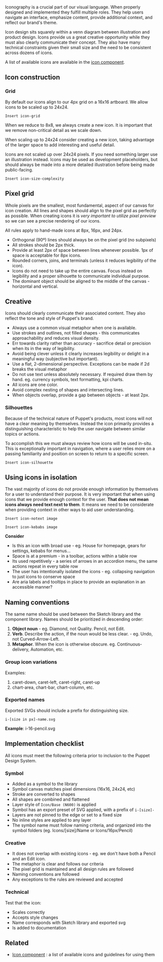 Iconography is a crucial part of our visual language. When properly designed and implemented they fulfill multiple roles. They help users navigate an interface, emphasize content, provide additional context, and reflect our brand's theme.

Icon design sits squarely within a venn diagram between illustration and product design. Icons provide us a great creative opportunity while they must also clearly communicate their concept. They also have many technical constraints given their small size and the need to be consistent across dozens of icons.

A list of available icons are available in the [icon component](#/React%20Components/Icon).


## Icon construction

### Grid

By default our icons align to our 4px grid on a 16x16 artboard. We allow icons to be scaled up to 24x24.

`Insert icon-grid`

When we reduce to 8x8, we always create a new icon. It is important that we remove non-critical detail as we scale down.

When scaling up to 24x24 consider creating a new icon, taking advantage of the larger space to add interesting and useful detail.

Icons are not scaled up over 24x24 pixels. If you need something larger use an illustration instead. Icons may be used as development placeholders, but should always be made into a more detailed illustration before being made public-facing.

`Insert icon-size-complexity`

## Pixel grid

Whole pixels are the smallest, most fundamental, aspect of our canvas for icon creation. All lines and shapes should align to the pixel grid as perfectly as possible. When creating icons it is _very important to utilize pixel preview_ so we can see a precise rendering of our icons.

All rules apply to hand-made icons at 8px, 16px, and 24px.

- Orthogonal (90º) lines should always be on the pixel grid (no subpixels)
- All strokes should be 2px thick.
- Provide at least 2px of space between lines whenever possible. 1px of space is acceptable for 8px icons.
- Rounded corners, joins, and terminals (unless it reduces legibility of the icon).
- Icons do not need to take up the entire canvas. Focus instead on legibility and a proper silhouette to communicate individual purpose.
- The dominant object should be aligned to the middle of the canvas - horizontal and vertical.

## Creative

Icons should clearly communicate their associated content. They also reflect the tone and style of Puppet's brand.

- Always use a common visual metaphor when one is available.
- Use strokes and outlines, not filled shapes - this communicates approachability and reduces visual density.
- Err towards clarity rather than accuracy - sacrifice detail or precision when its in the way of legibility.
- Avoid being clever unless it clearly increases legibility or delight in a meaningful way (subjective but important).
- Use a flat, 2-dimensional perspective. Exceptions can be made if 2d breaks the visual metaphor
- Do not use text unless absolutely necessary. If required draw them by hand. eg. currency symbols, text formatting, kpi charts.
- All icons are one color.
- Avoid complex nesting of shapes and intersecting lines.
- When objects overlap, provide a gap between objects - at least 2px.

### Silhouettes

Because of the technical nature of Puppet's products, most icons will not have a clear meaning by themselves. Instead the icon primarily provides a distinguishing characteristic to help the user navigate between similar topics or actions.

To accomplish this we must always review how icons will be used in-situ. This is exceptionally important in navigation, where a user relies more on a passing familiarity and position on screen to return to a specific screen.

`Insert icon-silhouette`

## Using icons in isolation

The vast majority of icons do not provide enough information by themselves for a user to understand their purpose. It is very important that when using icons that we provide enough context for the user. **That does not mean icons always need text next to them**. It means we need to be considerate when providing context in other ways to aid user understanding.

`Insert icon-notext image`

`Insert icon-kebabs image`

**Consider**

- Is this an icon with broad use - eg. House for homepage, gears for settings, kebabs for menus...
- Space is at a premium - in a toolbar, actions within a table row
- Its used repetitively - a series of arrows in an accordion menu, the same actions repeat in every table row
- The user has intentionally isolated the icons - eg. collapsing navigation to just icons to conserve space
- Are aria labels and tooltips in place to provide an explanation in an accessible manner?

## Naming conventions

The same name should be used between the Sketch library and the component library.
Names should be prioritized in descending order:

1. **Object noun** - eg. Diamond, not Quality. Pencil, not Edit.
2. **Verb**. Describe the action, if the noun would be less clear. - eg. Undo, not Curved-Arrow-Left.
3. **Metaphor**. When the icon is otherwise obscure. eg. Continuous-delivery, Automation, etc.

### Group icon variations

Examples:

1. caret-down, caret-left, caret-right, caret-up
2. chart-area, chart-bar, chart-column, etc.

### Exported names

Exported SVGs should include a prefix for distinguishing size.

`i-[size in px]-name.svg`

**Example**: i-16-pencil.svg

## Implementation checklist

All icons must meet the following criteria prior to inclusion to the Puppet Design System.

### Symbol

- Added as a symbol to the library
- Symbol canvas matches pixel dimensions (16x16, 24x24, etc)
- Stroke are converted to shapes
- All shapes are combined and flattened
- Layer style of `Icon/Base (N600)` is applied
- Symbol has an export preset of SVG applied, with a prefix of `i-[size]-`
- Layers are not pinned to the edge or set to a fixed size
- No inline styles are applied to any layer
- The symbol name must follow naming criteria, and organized into the symbol folders (eg. Icons/[size]/Name or Icons/16px/Pencil)

### Creative

- It does not overlap with existing icons - eg. we don't have both a Pencil and an Edit icon.
- The metaphor is clear and follows our criteria
- The pixel grid is maintained and all design rules are followed
- Naming conventions are followed
- Any exceptions to the rules are reviewed and accepted

### Technical

Test that the icon:

- Scales correctly
- Accepts style changes
- Name corresponds with Sketch library and exported svg
- Is added to documentation

## Related

- [Icon component](#/React%20Components/Icon) : a list of available icons and guidelines for using them
